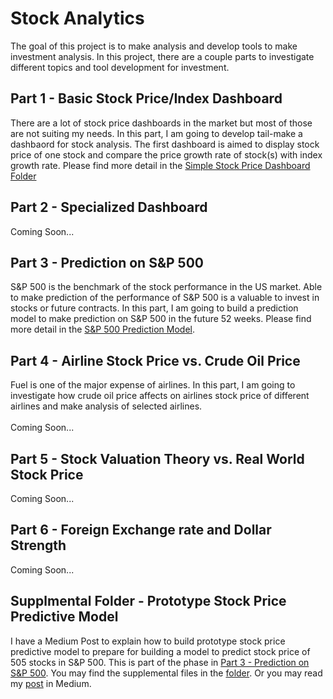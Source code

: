# Stock Analytics
The goal of this project is to make analysis and develop tools to make investment analysis. In this project, there are a couple parts to investigate different topics and tool development for investment. 

## Part 1 - Basic Stock Price/Index Dashboard
There are a lot of stock price dashboards in the market but most of those are not suiting my needs. In this part, I am going to develop tail-make a dashbaord for stock analysis. The first dashboard is aimed to display stock price of one stock and compare the price growth rate of stock(s) with index growth rate. Please find more detail in the [Simple Stock Price Dashboard Folder](SimpleDashboard)

## Part 2 - Specialized Dashboard
Coming Soon...

## Part 3 - Prediction on S&P 500
S&P 500 is the benchmark of the stock performance in the US market. Able to make prediction of the performance of S&P 500 is a valuable to invest in stocks or future contracts. In this part, I am going to build a prediction model to make prediction on S&P 500 in the future 52 weeks. Please find more detail in the [S&P 500 Prediction Model](SP500Prediction).

## Part 4 - Airline Stock Price vs. Crude Oil Price
Fuel is one of the major expense of airlines. In this part, I am going to investigate how crude oil price affects on airlines stock price of different airlines and make analysis of selected airlines.
<br><br>
Coming Soon...

## Part 5 - Stock Valuation Theory vs. Real World Stock Price
Coming Soon...

## Part 6 - Foreign Exchange rate and Dollar Strength
Coming Soon...

## Supplmental Folder - Prototype Stock Price Predictive Model
I have a Medium Post to explain how to build prototype stock price predictive model to prepare for building a model to predict stock price of 505 stocks in S&P 500. This is part of the phase in [Part 3 - Prediction on S&P 500](SP500Prediction). You may find the supplemental files in the [folder](Post_StockPricePrediction). Or you may read my <a href="https://medium.com/@jjsham/predict-stock-price-with-time-series-statistical-learning-fec97560439e">post</a> in Medium. 
